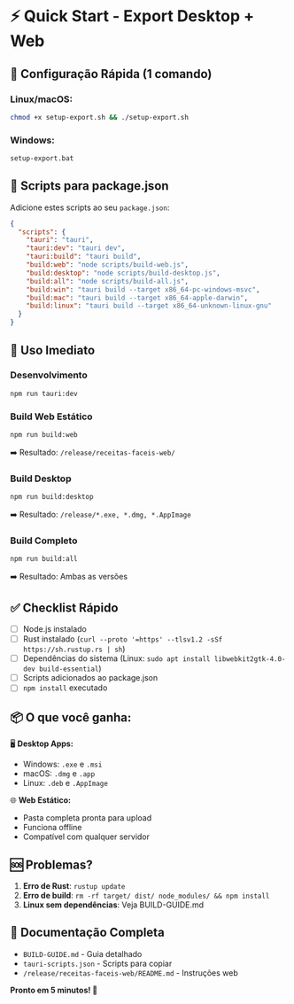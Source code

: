 # ⚡ Quick Start - Export Desktop + Web

## 🚀 Configuração Rápida (1 comando)

### Linux/macOS:
```bash
chmod +x setup-export.sh && ./setup-export.sh
```

### Windows:
```cmd
setup-export.bat
```

## 📝 Scripts para package.json

Adicione estes scripts ao seu `package.json`:

```json
{
  "scripts": {
    "tauri": "tauri",
    "tauri:dev": "tauri dev",
    "tauri:build": "tauri build",
    "build:web": "node scripts/build-web.js",
    "build:desktop": "node scripts/build-desktop.js",
    "build:all": "node scripts/build-all.js",
    "build:win": "tauri build --target x86_64-pc-windows-msvc",
    "build:mac": "tauri build --target x86_64-apple-darwin",
    "build:linux": "tauri build --target x86_64-unknown-linux-gnu"
  }
}
```

## 🎯 Uso Imediato

### Desenvolvimento
```bash
npm run tauri:dev
```

### Build Web Estático
```bash
npm run build:web
```
➡️ Resultado: `/release/receitas-faceis-web/`

### Build Desktop
```bash
npm run build:desktop
```
➡️ Resultado: `/release/*.exe, *.dmg, *.AppImage`

### Build Completo
```bash
npm run build:all
```
➡️ Resultado: Ambas as versões

## ✅ Checklist Rápido

- [ ] Node.js instalado
- [ ] Rust instalado (`curl --proto '=https' --tlsv1.2 -sSf https://sh.rustup.rs | sh`)
- [ ] Dependências do sistema (Linux: `sudo apt install libwebkit2gtk-4.0-dev build-essential`)
- [ ] Scripts adicionados ao package.json
- [ ] `npm install` executado

## 📦 O que você ganha:

🖥️ **Desktop Apps:**
- Windows: `.exe` e `.msi`
- macOS: `.dmg` e `.app`
- Linux: `.deb` e `.AppImage`

🌐 **Web Estático:**
- Pasta completa pronta para upload
- Funciona offline
- Compatível com qualquer servidor

## 🆘 Problemas?

1. **Erro de Rust**: `rustup update`
2. **Erro de build**: `rm -rf target/ dist/ node_modules/ && npm install`
3. **Linux sem dependências**: Veja BUILD-GUIDE.md

## 📖 Documentação Completa

- `BUILD-GUIDE.md` - Guia detalhado
- `tauri-scripts.json` - Scripts para copiar
- `/release/receitas-faceis-web/README.md` - Instruções web

**Pronto em 5 minutos! 🚀**